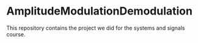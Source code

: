 # AmplitudeModulationDemodulation
This repository contains the project we did for the systems and signals course. 
